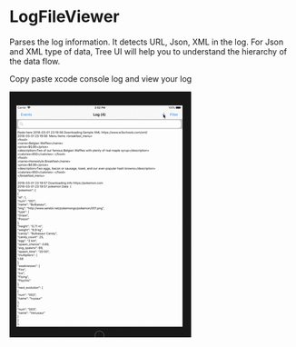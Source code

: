 # LogFileViewer
Parses the log information. It detects URL, Json, XML in the log. For Json and XML type of data, Tree UI will help you to understand the hierarchy of the data flow.  

Copy paste xcode console log and view your log

![Alt Text](https://github.com/nmohankumarcse/LogFileViewer/blob/master/LogFileViewer/Demo.gif)
